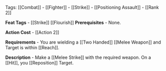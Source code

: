 Tags: [[Combat]] - [[Fighter]] - [[Strike]] - [[Positioning Assault]] - [[Rank 2]]

**Feat Tags** - [[Strike]] [[Flourish]]
**Prerequisites** - None.

**Action Cost** - [[Action 2]]

**Requirements** - You are wielding a [[Two Handed]] [[Melee Weapon]] and Target is within [[Reach]].

**Description** - Make a [[Melee Strike]] with the required weapon. On a [[Hit]], you [[Reposition]] Target.